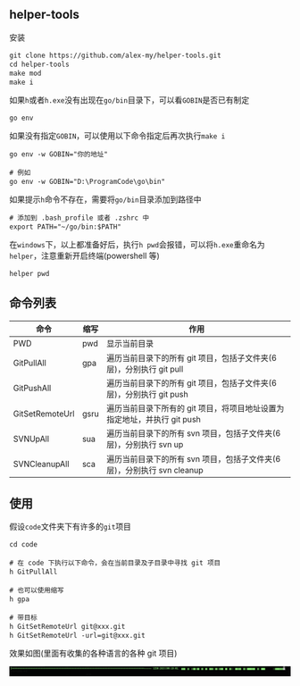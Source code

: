 ## helper-tools

安装

```text
git clone https://github.com/alex-my/helper-tools.git
cd helper-tools
make mod
make i
```

如果`h`或者`h.exe`没有出现在`go/bin`目录下，可以看`GOBIN`是否已有制定

```
go env
```

如果没有指定`GOBIN`，可以使用以下命令指定后再次执行`make i`

```
go env -w GOBIN="你的地址"

# 例如
go env -w GOBIN="D:\ProgramCode\go\bin"
```

如果提示`h`命令不存在，需要将`go/bin`目录添加到路径中

```
# 添加到 .bash_profile 或者 .zshrc 中
export PATH="~/go/bin:$PATH"
```

在`windows`下，以上都准备好后，执行`h pwd`会报错，可以将`h.exe`重命名为`helper`，注意重新开启终端(powershell 等)

```
helper pwd
```

## 命令列表

| 命令            | 缩写 | 作用                                                                     |
| --------------- | ---- | ------------------------------------------------------------------------ |
| PWD             | pwd  | 显示当前目录                                                             |
| GitPullAll      | gpa  | 遍历当前目录下的所有 git 项目，包括子文件夹(6 层)，分别执行 git pull     |
| GitPushAll      |      | 遍历当前目录下的所有 git 项目，包括子文件夹(6 层)，分别执行 git push     |
| GitSetRemoteUrl | gsru | 遍历当前目录下所有的 git 项目，将项目地址设置为指定地址，并执行 git push |
| SVNUpAll        | sua  | 遍历当前目录下的所有 svn 项目，包括子文件夹(6 层)，分别执行 svn up       |
| SVNCleanupAll   | sca  | 遍历当前目录下的所有 svn 项目，包括子文件夹(6 层)，分别执行 svn cleanup  |

## 使用

假设`code`文件夹下有许多的`git`项目

```text
cd code

# 在 code 下执行以下命令，会在当前目录及子目录中寻找 git 项目
h GitPullAll

# 也可以使用缩写
h gpa

# 带目标
h GitSetRemoteUrl git@xxx.git
h GitSetRemoteUrl -url=git@xxx.git
```

效果如图(里面有收集的各种语言的各种 git 项目)

![gitpullall](./images/gitpullall-process.png)
